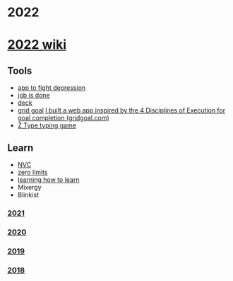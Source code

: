 # 2022

# [2022 wiki](https://github.com/maciejjankowski/2022/wiki)

## Tools
* [app to fight depression](https://wuju.app/#!/topics/intro)
* [job is done](https://jobs-done.vercel.app/)
* [deck](https://docs.google.com/presentation/d/1YtXKCcSfMPr3UzuMENaZnE_kWku4mRnFoiTQ5H9W1u0/view)
* [grid goal](https://www.gridgoal.com/) [	I built a web app inspired by the 4 Disciplines of Execution for goal completion (gridgoal.com)](https://news.ycombinator.com/item?id=29621492)
* [Z Type typing game](https://zty.pe/)

## Learn

* [NVC](https://www.youtube.com/playlist?list=PLr4ekRTWekfCumxOcwhOVZqZeu9OM3Goz)
* [zero limits](#)
* [learning how to learn]()
* Mixergy
* Blinkist

### [2021](https://github.com/maciejjankowski/2021/wiki)
### [2020](https://github.com/maciejjankowski/2020/wiki)
### [2019](https://github.com/maciejjankowski/2019/wiki)
### [2018](https://github.com/maciejjankowski/2018/wiki)


